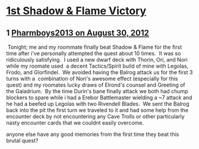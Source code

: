 # [1st Shadow &amp; Flame Victory](https://community.fantasyflightgames.com/topic/70178-1st-shadow-flame-victory/)

## 1 [Pharmboys2013 on August 30, 2012](https://community.fantasyflightgames.com/topic/70178-1st-shadow-flame-victory/?do=findComment&comment=684853)

 Tonight; me and my roommate finally beat Shadow & Flame for the first time after i've personally attempted the quest about 10 times.  It was so ridiculously satisfying.  I used a new dwarf deck with Thorin, Ori, and Nori while my roomate used  a decent Tactics/Spirit build of mine with Legolas, Frodo, and Glorfindel.  We avoided having the Balrog attack us for the first 3 turns with a  combination of Nori's awesome effect (especially for this quest) and my roomates lucky draws of Elrond's counsel and Greeting of the Galadrium.  By the time Durin's bane finally attack we both had chump blockers to spare while i had a Erebor Battlemaster wielding a ~7 attack and he had a beefed up Legolas with two Rivendell Blades.  We sent the Balrog back into the pit the first turn we traveled to it and had some help from the encounter deck by not encountering any Cave Trolls or other particularly nasty encounter cards that we couldnt easily overcome.

anyone else have any good memories from the first time they beat this brutal quest?

